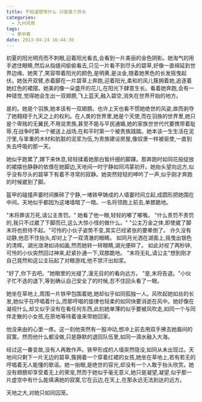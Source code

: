 ```yaml
---
title: 不知道想写什么 只是某个开头
categories:
  - 九州风雨
tags:
  - 草中客
date: 2013-04-24 16:44:30
---
```

初夏的阳光明亮而不刺眼,迎着阳光看去,会看到一片美丽的金色阴影。她淘气的用手遮住眼睛,然后从指缝间偷偷看去,只见一片看不到尽头的碧草,好像一直绵延到世界边缘。她笑了,笑容带着阳光的颜色,是明黄,是淡金,随着她黑色的长发摇曳起伏。她张开双臂,赤着脚在一片碧草上奔跑,迎着阳光,柔和的风儿簇拥着她,追逐着她红色的裙摆。她美的像一朵盛开的花儿,在阳光下肆意生长。看着她奔跑,会有一种错觉,觉得她会生出一双翅膀,飞上蓝天,融入碧空,消失在世界开始的地方。
 
是的。她是个羽族,她本该有一双翅膀。也许上天也看不惯她绝世的风姿,故而剥夺了她翱翔于九天之上的权利。在人类的世界里,她是个天使,而在羽族的世界里,她只是个卑贱的无翼民,不用说贵族,甚至不能与平民通婚,她的家族世世代代要携带着耻辱,在战争时第一个被送上战场,在和平时第一个被贵族践踏。她本该一生生活在泥泞里,与笨重的木材和肮脏的泥浆为伍,为贵族建设房屋,像奴隶一样被驱使,一直到失去呼吸的那一天。
 
她似乎跑累了,蹲下来休息,轻轻揉着她那白皙纤细的脚踝。那奔跑时如同花般绽放的裙摆也静静的依偎在她脚边,天地间一时宁静如同鸿蒙初开。她抬头望向远方,似乎没有尽头的碧草下有着不寻常的寂静。她突然轻轻的呻吟了一声,似乎刚才奔跑的时候崴到了脚。
 
盔甲的碰撞声霎时间撕碎了宁静,一堵铁甲铸成的人墙霎时间立起,成圆形把她围在中间。天地似乎都因为这堵墙暗了一暗。一名将领跑上前去,单膝跪地。
 
"末将罪该万死,请公主责罚。"
她看了他一眼,轻轻的嘟了嘟嘴。
"什么责罚不责罚的,我只不过崴了下脚而已,这么大惊小怪的做什么。"
"公主万金之体,即使崴了脚末将也担待不起。"可怜的小伙子姿势不变,其实已经紧张的要晕倒了。
许久没有动静,他忍不住抬头,却对上了一双清澈的眼睛。
如同月光洒在湖面上,摇曳出银色的清辉。湖光潋滟如诗如画,然而她转一转眼睛,湖光便碎了。
如此对视了两秒钟,可怜的小伙突然回过神来,赶紧扑通一下,双膝跪地。
"末将无礼,请公主"想到刚才自己竟然和这公主玩起了对眼游戏,他不禁汗出如浆。
 
"好了,你下去吧。"她眼里的光褪了,漫无目的的看向远方。
"是,末将告退。"小伙子忙不迭的退下,等到确认自己安全了的时候,忍不住回头看了一眼。
 
她坐在草地上,周围一片铁甲包围着她,她却似乎如同孤独一人。风吹起她如丝的长发,她似乎在哼唱着什么,而那哼唱的旋律也轻柔的如同快要消逝在风中。她好像在凝视什么,却又似乎没有在看任何东西,此刻她单薄的似乎要被风吹走,如同一个与同伴走散的小女孩,在原地等待着谁来带她回家。
 
他没来由的心里一疼。这一刻他突然有一股冲动,想冲上前去用双手拂去她眉间的寂寞。然而他什么都没做,只是静默的退回队伍里,如同一滴水融入大海。
 
经过这一番变故,没有人再敢作声。铁甲形成的人墙突然隐没,如同从未出现过。天地间只剩下一片无边的碧草,簇拥着一个穿着红裙的女孩,她坐在草地上,若有若无的哼唱着无人能懂的歌谣。她一抬眼,是绝世的容光,却没有一个人敢于抬头欣赏。她没有翅膀却享受着无上的荣宠,然而于她似乎毫无意义,她只是凝望,凝望,似乎那一片虚空中有什么能填满她的寂寞,它在云边,在天上,在那永远无法到达的远方。
 
天地之大,对她只如同囚笼。